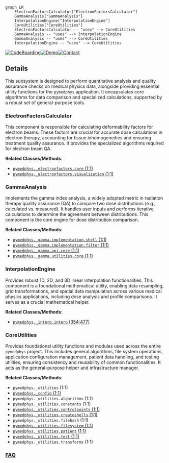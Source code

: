 ```mermaid
graph LR
    ElectronFactorsCalculator["ElectronFactorsCalculator"]
    GammaAnalysis["GammaAnalysis"]
    InterpolationEngine["InterpolationEngine"]
    CoreUtilities["CoreUtilities"]
    ElectronFactorsCalculator -- "uses" --> CoreUtilities
    GammaAnalysis -- "uses" --> InterpolationEngine
    GammaAnalysis -- "uses" --> CoreUtilities
    InterpolationEngine -- "uses" --> CoreUtilities
```

[![CodeBoarding](https://img.shields.io/badge/Generated%20by-CodeBoarding-9cf?style=flat-square)](https://github.com/CodeBoarding/GeneratedOnBoardings)[![Demo](https://img.shields.io/badge/Try%20our-Demo-blue?style=flat-square)](https://www.codeboarding.org/demo)[![Contact](https://img.shields.io/badge/Contact%20us%20-%20contact@codeboarding.org-lightgrey?style=flat-square)](mailto:contact@codeboarding.org)

## Details

This subsystem is designed to perform quantitative analysis and quality assurance checks on medical physics data, alongside providing essential utility functions for the `pymedphys` application. It encapsulates core algorithms for data comparison and specialized calculations, supported by a robust set of general-purpose tools.

### ElectronFactorsCalculator
This component is responsible for calculating deformability factors for electron beams. These factors are crucial for accurate dose calculations in electron therapy, accounting for tissue inhomogeneities and ensuring treatment quality assurance. It provides the specialized algorithms required for electron beam QA.


**Related Classes/Methods**:

- <a href="https://github.com/pymedphys/pymedphys/lib/pymedphys/_electronfactors/core.py#L1-L1" target="_blank" rel="noopener noreferrer">`pymedphys._electronfactors.core` (1:1)</a>
- <a href="https://github.com/pymedphys/pymedphys/lib/pymedphys/_electronfactors/visualisation.py#L1-L1" target="_blank" rel="noopener noreferrer">`pymedphys._electronfactors.visualisation` (1:1)</a>


### GammaAnalysis
Implements the gamma index analysis, a widely adopted metric in radiation therapy quality assurance (QA) to compare two dose distributions (e.g., calculated vs. measured). It handles user inputs and performs iterative calculations to determine the agreement between distributions. This component is the core engine for dose distribution comparison.


**Related Classes/Methods**:

- <a href="https://github.com/pymedphys/pymedphys/lib/pymedphys/_gamma/implementation/shell.py#L1-L1" target="_blank" rel="noopener noreferrer">`pymedphys._gamma.implementation.shell` (1:1)</a>
- <a href="https://github.com/pymedphys/pymedphys/lib/pymedphys/_gamma/implementation/filter.py#L1-L1" target="_blank" rel="noopener noreferrer">`pymedphys._gamma.implementation.filter` (1:1)</a>
- <a href="https://github.com/pymedphys/pymedphys/lib/pymedphys/_gamma/api/core.py#L1-L1" target="_blank" rel="noopener noreferrer">`pymedphys._gamma.api.core` (1:1)</a>
- <a href="https://github.com/pymedphys/pymedphys/lib/pymedphys/_gamma/utilities/core.py#L1-L1" target="_blank" rel="noopener noreferrer">`pymedphys._gamma.utilities.core` (1:1)</a>


### InterpolationEngine
Provides robust 1D, 2D, and 3D linear interpolation functionalities. This component is a foundational mathematical utility, enabling data resampling, grid transformations, and spatial data manipulation across various medical physics applications, including dose analysis and profile comparisons. It serves as a crucial mathematical helper.


**Related Classes/Methods**:

- <a href="https://github.com/pymedphys/pymedphys/lib/pymedphys/_interp/interp.py#L354-L477" target="_blank" rel="noopener noreferrer">`pymedphys._interp.interp` (354:477)</a>


### CoreUtilities
Provides foundational utility functions and modules used across the entire `pymedphys` project. This includes general algorithms, file system operations, application configuration management, patient data handling, and testing utilities, ensuring consistency and reusability of common functionalities. It acts as the general-purpose helper and infrastructure manager.


**Related Classes/Methods**:

- `pymedphys._utilities` (1:1)
- <a href="https://github.com/pymedphys/pymedphys/lib/pymedphys/_config.py#L1-L1" target="_blank" rel="noopener noreferrer">`pymedphys._config` (1:1)</a>
- `pymedphys._utilities.algorithms` (1:1)
- `pymedphys._utilities.constants` (1:1)
- <a href="https://github.com/pymedphys/pymedphys/lib/pymedphys/_utilities/controlpoints.py#L1-L1" target="_blank" rel="noopener noreferrer">`pymedphys._utilities.controlpoints` (1:1)</a>
- <a href="https://github.com/pymedphys/pymedphys/lib/pymedphys/_utilities/createshells.py#L1-L1" target="_blank" rel="noopener noreferrer">`pymedphys._utilities.createshells` (1:1)</a>
- `pymedphys._utilities.filehash` (1:1)
- <a href="https://github.com/pymedphys/pymedphys/lib/pymedphys/_utilities/filesystem.py#L1-L1" target="_blank" rel="noopener noreferrer">`pymedphys._utilities.filesystem` (1:1)</a>
- <a href="https://github.com/pymedphys/pymedphys/lib/pymedphys/_utilities/patient.py#L1-L1" target="_blank" rel="noopener noreferrer">`pymedphys._utilities.patient` (1:1)</a>
- <a href="https://github.com/pymedphys/pymedphys/lib/pymedphys/_utilities/test.py#L1-L1" target="_blank" rel="noopener noreferrer">`pymedphys._utilities.test` (1:1)</a>
- `pymedphys._utilities.transforms` (1:1)




### [FAQ](https://github.com/CodeBoarding/GeneratedOnBoardings/tree/main?tab=readme-ov-file#faq)
